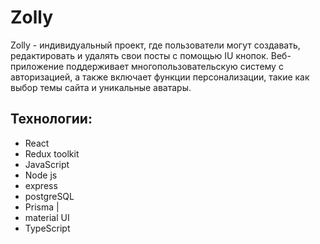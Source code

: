 # Zolly

Zolly - индивидуальный проект, где пользователи могут создавать, редактировать и удалять свои посты с помощью IU кнопок. Веб-приложение поддерживает многопользовательскую систему с авторизацией, а также включает функции персонализации, такие как выбор темы сайта и уникальные аватары.

## Технологии:

- React
- Redux toolkit
- JavaScript
- Node js
- express
- postgreSQL
- Prisma |
- material UI
- TypeScript
